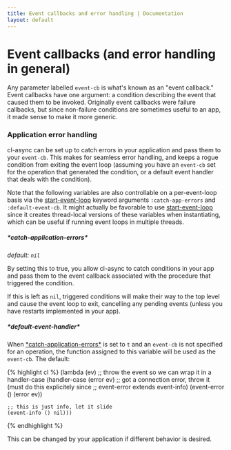 ```yaml
---
title: Event callbacks and error handling | Documentation
layout: default
---
```


Event callbacks (and error handling in general)
===============================================

Any parameter labelled `event-cb` is what's known as an "event callback." Event
callbacks have one argument: a condition describing the event that caused them
to be invoked. Originally event callbacks were failure callbacks, but since
non-failure conditions are sometimes useful to an app, it made sense to make it
more generic.

<a id="application-error-handler"></a>
### Application error handling
cl-async can be set up to catch errors in your application and pass them to
your `event-cb`. This makes for seamless error handling, and keeps a rogue
condition from exiting the event loop (assuming you have an `event-cb` set for
the operation that generated the condition, or a default event handler that
deals with the condition).

Note that the following variables are also controllable on a per-event-loop
basis via the [start-event-loop](/cl-async/base#start-event-loop) keyword arguments
`:catch-app-errors` and `:default-event-cb`. It might actually be favorable to
use [start-event-loop](/cl-async/base#start-event-loop) since it creates thread-local versions
of these variables when instantiating, which can be useful if running event
loops in multiple threads.

<a id="catch-application-errors"></a>
##### \*catch-application-errors\*
_default: `nil`_

By setting this to true, you allow cl-async to catch conditions in your app and
pass them to the event callback associated with the procedure that triggered the
condition.

If this is left as `nil`, triggered conditions will make their way to the top
level and cause the event loop to exit, cancelling any pending events (unless
you have restarts implemented in your app).

<a id="default-event-handler"></a>
##### \*default-event-handler\*
When [\*catch-application-errors\*](#catch-application-errors) is set to `t`
and an `event-cb` is not specified for an operation, the function assigned to
this variable will be used as the `event-cb`. The default:

{% highlight cl %}
(lambda (ev)
  ;; throw the event so we can wrap it in a handler-case
  (handler-case (error ev)
    ;; got a connection error, throw it (must do this explicitely since
    ;; event-error extends event-info)
    (event-error () (error ev))

    ;; this is just info, let it slide
    (event-info () nil)))
{% endhighlight %}

This can be changed by your application if different behavior is desired.



